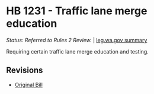 # HB 1231 - Traffic lane merge education
*Status: Referred to Rules 2 Review.* | [leg.wa.gov summary](https://app.leg.wa.gov/billsummary?BillNumber=1231&Year=2021)

Requiring certain traffic lane merge education and testing.

## Revisions
* [Original Bill](1/)